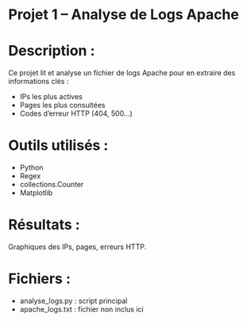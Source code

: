 # Projet 1 – Analyse de Logs Apache

# Description :  
Ce projet lit et analyse un fichier de logs Apache pour en extraire des informations clés :
- IPs les plus actives
- Pages les plus consultées
- Codes d’erreur HTTP (404, 500...)

# Outils utilisés :
- Python
- Regex
- collections.Counter
- Matplotlib

# Résultats :
Graphiques des IPs, pages, erreurs HTTP.

# Fichiers :
- analyse_logs.py : script principal
- apache_logs.txt : fichier non inclus ici
